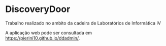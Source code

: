 # DiscoveryDoor

Trabalho realizado no ambito da cadeira de Laboratórios de Informática IV

A aplicação web pode ser consultada em https://pierini10.github.io/ddadmin/.

